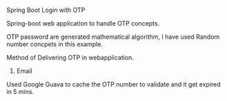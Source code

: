 Spring Boot Login with OTP

Spring-boot web application to handle OTP concepts. 

OTP password are generated mathematical algorithm, I have used Random number concpets in this example. 

Method of Delivering OTP in webapplication. 

1. Email

Used Google Guava to cache the OTP number to validate and it get expired  in 5 mins. 
